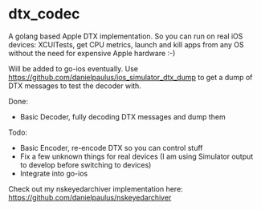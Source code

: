 # dtx_codec
A golang based Apple DTX implementation. So you can run on real iOS devices: XCUITests, get CPU metrics, launch and kill apps from any OS without the need for expensive Apple hardware :-)

Will be added to go-ios eventually.
Use https://github.com/danielpaulus/ios_simulator_dtx_dump to get a dump of DTX messages to test the decoder with.

Done:
- Basic Decoder, fully decoding DTX messages and dump them
 
 Todo:
- Basic Encoder, re-encode DTX so you can control stuff
- Fix a few unknown things for real devices (I am using Simulator output to develop before switching to devices)
- Integrate into go-ios

Check out my nskeyedarchiver implementation here: https://github.com/danielpaulus/nskeyedarchiver
